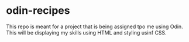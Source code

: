 # odin-recipes
This repo is meant for a project that is being assigned tpo me using Odin. This will be displaying my skills using HTML and styling usinf CSS.
